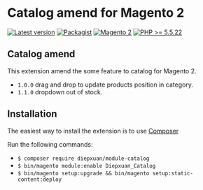 Catalog amend for Magento 2
==================
[![Latest version](https://img.shields.io/badge/latest-1.1.0-green.svg)](https://github.com/diepxuan/module-catalog)
[![Packagist](https://img.shields.io/badge/packagist-1.1.0-green.svg)](https://packagist.org/packages/diepxuan/module-catalog)
[![Magento 2](https://img.shields.io/badge/Magento-%3E=2.1-blue.svg)](https://github.com/magento/magento2/tree/2.1)
[![PHP >= 5.5.22](https://img.shields.io/badge/PHP-%3E=5.6.5-blue.svg)](https://packagist.org/packages/diepxuan/module-catalog)

Catalog amend
--------------

This extension amend the some feature to catalog for Magento 2.
- ```1.0.0``` drag and drop to update products position in category.
- ```1.1.0``` dropdown out of stock.


Installation
------------

The easiest way to install the extension is to use [Composer](https://getcomposer.org/)

Run the following commands:

- ```$ composer require diepxuan/module-catalog```
- ```$ bin/magento module:enable Diepxuan_Catalog```
- ```$ bin/magento setup:upgrade && bin/magento setup:static-content:deploy```
